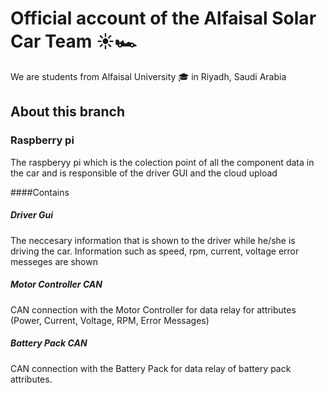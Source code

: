 # Official account of the Alfaisal Solar Car Team ☀️🏎️
We are students from Alfaisal University 🎓 in Riyadh, Saudi Arabia 

## About this branch

### Raspberry pi
The raspberyy pi which is the colection point of all the component data in the car and is responsible of the driver GUI and the cloud upload 

####Contains
##### Driver Gui
The neccesary information that is shown to the driver while he/she is driving the car. Information such as speed, rpm, current, voltage error messeges are shown
##### Motor Controller CAN
CAN connection with the Motor Controller for data relay for attributes (Power, Current, Voltage, RPM, Error Messages)
##### Battery Pack CAN
CAN connection with the Battery Pack for data relay of battery pack attributes.

<!---
AlfaisalSolar/AlfaisalSolar is a ✨ special ✨ repository because its `README.md` (this file) appears on your GitHub profile.
You can click the Preview link to take a look at your changes.
--->
